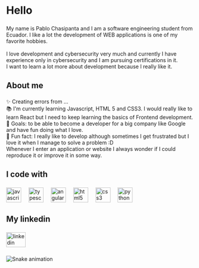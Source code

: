 <h1 align="left">Hello</h1>

###

<p align="left">My name is Pablo Chasipanta and I am a software engineering student from Ecuador. I like a lot the development of WEB applications is one of my favorite hobbies.<br><br>I love development and cybersecurity very much and currently I have experience only in cybersecurity and I am pursuing certifications in it. <br>I want to learn a lot more about development because I really like it.</p>

###

<h2 align="left">About me</h2>

###

<p align="left">✨ Creating errors from ...<br>📚 I'm currently learning Javascript, HTML 5 and CSS3. I would really like to learn React but I need to keep learning the basics of Frontend development.<br>🎯 Goals: to be able to become a developer for a big company like Google and have fun doing what I love.<br>🎲 Fun fact: I really like to develop although sometimes I get frustrated but I love it when I manage to solve a problem :D<br>Whenever I enter an application or website I always wonder if I could reproduce it or improve it in some way.</p>

###

<h2 align="left">I code with</h2>

###

<div align="left">
  <img src="https://cdn.jsdelivr.net/gh/devicons/devicon/icons/javascript/javascript-original.svg" height="40" alt="javascript logo"  />
  <img width="12" />
  <img src="https://cdn.jsdelivr.net/gh/devicons/devicon/icons/typescript/typescript-original.svg" height="40" alt="typescript logo"  />
  <img width="12" />
  <img src="https://cdn.jsdelivr.net/gh/devicons/devicon/icons/angularjs/angularjs-original.svg" height="40" alt="angularjs logo"  />
  <img width="12" />
  <img src="https://cdn.jsdelivr.net/gh/devicons/devicon/icons/html5/html5-original.svg" height="40" alt="html5 logo"  />
  <img width="12" />
  <img src="https://cdn.jsdelivr.net/gh/devicons/devicon/icons/css3/css3-original.svg" height="40" alt="css3 logo"  />
  <img width="12" />
  <img src="https://cdn.jsdelivr.net/gh/devicons/devicon/icons/python/python-original.svg" height="40" alt="python logo"  />
</div>

###

<h2 align="left">My linkedin</h2>

###

<div align="left">
  <a href="https://www.linkedin.com/in/pablo-chasipanta-091941293/" target="_blank">
    <img src="https://raw.githubusercontent.com/maurodesouza/profile-readme-generator/master/src/assets/icons/social/linkedin/default.svg" width="52" height="40" alt="linkedin logo"  />
  </a>
</div>

###

<img src="https://raw.githubusercontent.com/chasi650z/chasi650z/output/snake.svg" alt="Snake animation" />

###
